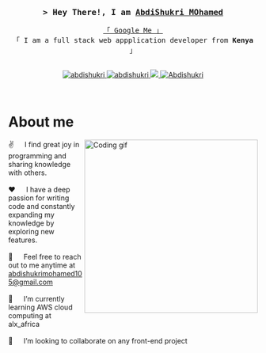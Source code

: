 
<!-- <a href="https://komarev.com/ghpvc/?username=alsiam">
  <img align="right" src="https://komarev.com/ghpvc/?username=alsiam&label=Visitors&color=0e75b6&style=flat" alt="Profile visitor" />
</a>


[![wakatime](https://wakatime.com/badge/user/eebb3dd8-d9b2-40de-9b88-6fd6cac99dbc.svg)](https://wakatime.com/@eebb3dd8-d9b2-40de-9b88-6fd6cac99dbc) -->


<!-- Intro  -->
<h3 align="center">
        <samp>&gt; Hey There!, I am
                <b><a target="_blank" href="mydeployedportfolio link">AbdiShukri MOhamed</a></b>
        </samp>
</h3>

<p align="center"> 
  <samp>
    <a href="https://www.google.com/search?q=Abdishukri+mohamed">「 Google Me 」</a>
    <br>
    「 I am a full stack web appplication developer from <b>Kenya</b> 」
    <br>
    <br>
  </samp>
</p>

<p align="center">
 <a href="my website link" target="blank">
  <img src="https://img.shields.io/badge/Website-DC143C?style=for-the-badge&logo=medium&logoColor=white" alt="abdishukri" />
 </a>
 <a href="https://www.linkedin.com/in/abdishukri-mohamed/" target="_blank">
  <img src="https://img.shields.io/badge/LinkedIn-0077B5?style=for-the-badge&logo=linkedin&logoColor=white" alt="abdishukri"/>
 </a>
<!--  <a href="https://dev.to/alsiam" target="_blank">
  <img src="https://img.shields.io/badge/dev.to-0A0A0A?style=for-the-badge&logo=dev.to&logoColor=white" alt="alsiam" />
 </a> -->
 <a href="https://twitter.com/AbdishukriMoh18" target="_blank">
  <img src="https://img.shields.io/badge/Twitter-1DA1F2?style=for-the-badge&logo=twitter&logoColor=white" />
 </a>
 <a href="https://www.instagram.com/__abdishukri_/" target="_blank">
  <img src="https://img.shields.io/badge/Instagram-fe4164?style=for-the-badge&logo=instagram&logoColor=white" alt="Abdishukri" />
 </a> 
<!--  <a href="https://facebook.com/alsiam.dev" target="_blank">
  <img src="https://img.shields.io/badge/Facebook-20BEFF?&style=for-the-badge&logo=facebook&logoColor=white" alt="alsiam"  />
  </a>  -->
</p>
<br />


<!-- About Section -->
 # About me
 
<p>
 <img align="right" width="350" src="/assets/programmer.gif" alt="Coding gif" />
  
 ✌️  &emsp;  I find great joy in programming and sharing knowledge with others. <br/><br/>
 ❤️ &emsp;  I have a deep passion for writing code and constantly expanding my knowledge by exploring new features.<br/><br/>
 📧 &emsp;  Feel free to reach out to me anytime at abdishukrimohamed105@gmail.com<br/><br/>
 🌱 &emsp;  I’m currently learning AWS cloud computing at  alx_africa<br/><br/>
 💞️ &emsp;  I’m looking to collaborate on any front-end project
  <!--  💬 &emsp; Ask me about anything [here](https://github.com/alsiam/alsiam/issues)<br/><br/> -->

</p>

<br/>
<br/>
<br/>



















<!-- #  <div align = "center">Abdishukri Mohamed Adan</div> 

## About Me 
I'm a software developer with a degree in IT from Jomo Kenyatta University of Agriculture and Technology 🎓. Currently, I'm in a coding bootcamp called Moringa School, where I'm expanding my skills and knowledge in web development 🚀.

- 🌱 I’m currently learning RUBY ON RAILS
- 💞️ I’m looking to collaborate on any front-end project 

## Skills
 - HTML
 -  CSS
 -  JavaScript
 -  Bootstrap
 -  REACTJS
 -  Tailwind CSS
 -  RUBY

## contacts
   - Email: abdishukrimohamed105@gmail.com
   - LinkedIn: [abdishukri-mohamed](https://www.linkedin.com/in/abdishukri-mohamed/)
   - Twitter: [@abdishukrimoh18](https://twitter.com/AbdishukriMoh18)


 -->
